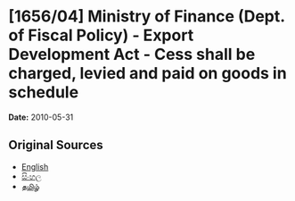 # [1656/04] Ministry of Finance (Dept. of Fiscal Policy) - Export Development Act - Cess shall be charged, levied and paid on goods in schedule

**Date:** 2010-05-31

## Original Sources

- [English](https://documents.gov.lk/view/extra-gazettes/2010/5/1656-04_E.pdf)
- [සිංහල](https://documents.gov.lk/view/extra-gazettes/2010/5/1656-04_S.pdf)
- [தமிழ்](https://documents.gov.lk/view/extra-gazettes/2010/5/1656-04_T.pdf)
